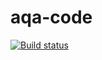 # aqa-code
[![Build status](https://ci.appveyor.com/api/projects/status/lx6h83n76hc255f0?svg=true)](https://ci.appveyor.com/project/ViktoriaGuschina/cl)
